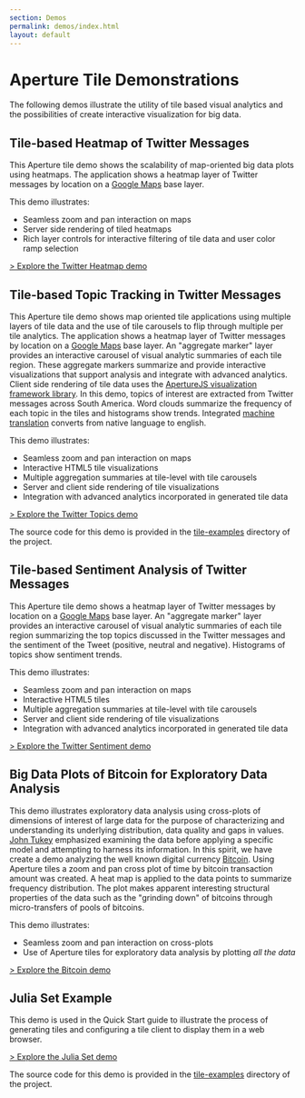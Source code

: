 ```yaml
---
section: Demos
permalink: demos/index.html
layout: default
---
```


Aperture Tile Demonstrations
============================

The following demos illustrate the utility of tile based visual analytics and the possibilities of create interactive visualization for big data.


Tile-based Heatmap of Twitter Messages
--------------------------------------

This Aperture tile demo shows the scalability of map-oriented big data plots using heatmaps. The application shows a heatmap layer of Twitter messages by location on a [Google Maps](https://maps.google.com) base layer.

This demo illustrates:

-   Seamless zoom and pan interaction on maps
-   Server side rendering of tiled heatmaps
-   Rich layer controls for interactive filtering of tile data and user color ramp selection

[> Explore the Twitter Heatmap demo](https://tiles.oculusinfo.com/twitter-heatmap/)

Tile-based Topic Tracking in Twitter Messages
---------------------------------------------

This Aperture tile demo shows map oriented tile applications using multiple layers of tile data and the use of tile carousels to flip through multiple per tile analytics. The application shows a heatmap layer of Twitter messages by location on a [Google Maps](https://maps.google.com) base layer. An "aggregate marker" layer provides an interactive carousel of visual analytic summaries of each tile region. These aggregate markers summarize and provide interactive visualizations that support analysis and integrate with advanced analytics. Client side rendering of tile data uses the [ApertureJS visualization framework library](http://aperturejs.com/).  In this demo, topics of interest are extracted from Twitter messages across South America.  Word clouds summarize the frequency of each topic in the tiles and histograms show trends.  Integrated [machine translation](https://translate.google.com/) converts from native language to english.

This demo illustrates:

-   Seamless zoom and pan interaction on maps
-   Interactive HTML5 tile visualizations
-   Multiple aggregation summaries at tile-level with tile carousels
-   Server and client side rendering of tile visualizations
-   Integration with advanced analytics incorporated in generated tile data

[> Explore the Twitter Topics demo](https://tiles.oculusinfo.com/twitter-topics/)

The source code for this demo is provided in the [tile-examples](https://github.com/oculusinfo/aperture-tiles/tree/master/tile-examples) directory of the project.

Tile-based Sentiment Analysis of Twitter Messages
-------------------------------------------------

This Aperture tile demo shows a heatmap layer of Twitter messages by location on a [Google Maps](https://maps.google.com) base layer. An "aggregate marker" layer provides an interactive carousel of visual analytic summaries of each tile region summarizing the top topics discussed in the Twitter messages and the sentiment of the Tweet (positive, neutral and negative). Histograms of topics show sentiment trends.

This demo illustrates:

-   Seamless zoom and pan interaction on maps
-   Interactive HTML5 tiles
-   Multiple aggregation summaries at tile-level with tile carousels
-   Server and client side rendering of tile visualizations
-   Integration with advanced analytics incorporated in generated tile data

[> Explore the Twitter Sentiment demo](https://tiles.oculusinfo.com/twitter-sentiment/)

Big Data Plots of Bitcoin for Exploratory Data Analysis
-------------------------------------------------------

This demo illustrates exploratory data analysis using cross-plots of dimensions of interest of large data for the purpose of characterizing and understanding its underlying distribution, data quality and gaps in values. [John Tukey](http://en.wikipedia.org/wiki/John_Tukey) emphasized examining the data before applying a specific model and attempting to harness its information. In this spirit, we have create a demo analyzing the well known digital currency [Bitcoin](http://bitcoin.org/). Using Aperture tiles a zoom and pan cross plot of time by bitcoin transaction amount was created. A heat map is applied to the data points to summarize frequency distribution. The plot makes apparent interesting structural properties of the data such as the "grinding down" of bitcoins through micro-transfers of pools of bitcoins.

This demo illustrates:

-   Seamless zoom and pan interaction on cross-plots
-   Use of Aperture tiles for exploratory data analysis by plotting *all the data*

[> Explore the Bitcoin demo](https://tiles.oculusinfo.com/bitcoin-demo/)

Julia Set Example
-----------------

This demo is used in the Quick Start guide to illustrate the process of generating tiles and configuring a tile client to display them in a web browser. 

[> Explore the Julia Set demo](https://tiles.oculusinfo.com/julia-demo/)

The source code for this demo is provided in the [tile-examples](https://github.com/oculusinfo/aperture-tiles/tree/master/tile-examples) directory of the project.